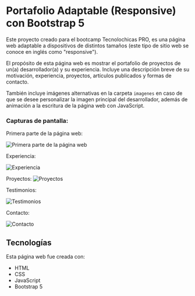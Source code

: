 #  Portafolio Adaptable (Responsive) con Bootstrap 5

Este proyecto creado para el bootcamp Tecnolochicas PRO, es una página web adaptable a dispositivos de distintos tamaños (este tipo de sitio web se conoce en inglés como "responsive"). 

El propósito de esta página web es mostrar el portafolio de proyectos de un(a) desarrollador(a) y su experiencia. Incluye una descripción breve de su motivación, experiencia, proyectos, artículos publicados y formas de contacto. 

También incluye imágenes alternativas en la carpeta `imagenes` en caso de que se desee personalizar la imagen principal del desarrollador, además de animación a la escritura de la página web con JavaScript.

### Capturas de pantalla:

Primera parte de la página web:

![Primera parte de la página web](Img1.jpg)

Experiencia:

![Experiencia](Img2.jpg)

Proyectos:
![Proyectos](Img3.jpg)

Testimonios:

![Testimonios](Img4.jpg)

Contacto:

![Contacto](Img5.jpg)

## Tecnologías

Esta página web fue creada con:

* HTML
* CSS
* JavaScript 
* Bootstrap 5
